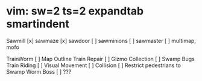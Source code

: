 # vim: sw=2 ts=2 expandtab smartindent

Sawmill
  [x] sawmaze
  [x] sawdoor
  [ ] sawminions
  [ ] sawmaster
  [ ] multimap, mofo

TrainWorm
  [ ] Map Outline
  Train Repair
    [ ] Gizmo Collection
    [ ] Swamp Bugs
  Train Riding
    [ ] Visual Movement
    [ ] Collision
    [ ] Restrict pedestrians to Swamp
  Worm Boss
    [ ] ???
